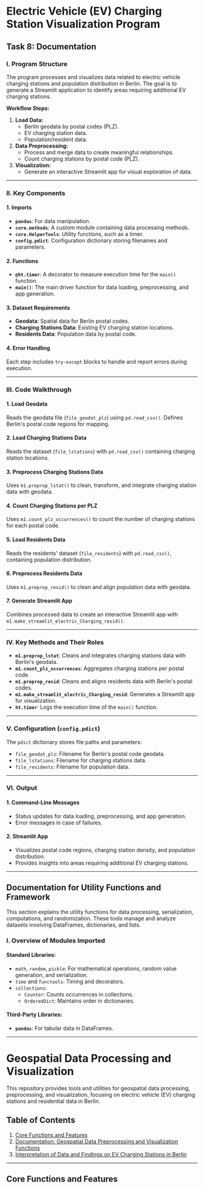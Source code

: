 # Electric Vehicle (EV) Charging Station Visualization Program

## Task 8: Documentation

### I. Program Structure
The program processes and visualizes data related to electric vehicle charging stations and population distribution in Berlin. The goal is to generate a Streamlit application to identify areas requiring additional EV charging stations.

**Workflow Steps:**
1. **Load Data:**
   - Berlin geodata by postal codes (PLZ).
   - EV charging station data.
   - Population/resident data.
2. **Data Preprocessing:**
   - Process and merge data to create meaningful relationships.
   - Count charging stations by postal code (PLZ).
3. **Visualization:**
   - Generate an interactive Streamlit app for visual exploration of data.

---

### II. Key Components

#### 1. Imports
- **`pandas`**: For data manipulation.
- **`core.methods`**: A custom module containing data processing methods.
- **`core.HelperTools`**: Utility functions, such as a timer.
- **`config.pdict`**: Configuration dictionary storing filenames and parameters.

#### 2. Functions
- **`@ht.timer`**: A decorator to measure execution time for the `main()` function.
- **`main()`**: The main driver function for data loading, preprocessing, and app generation.

#### 3. Dataset Requirements
- **Geodata**: Spatial data for Berlin postal codes.
- **Charging Stations Data**: Existing EV charging station locations.
- **Residents Data**: Population data by postal code.

#### 4. Error Handling
Each step includes `try-except` blocks to handle and report errors during execution.

---

### III. Code Walkthrough

#### 1. Load Geodata
Reads the geodata file (`file_geodat_plz`) using `pd.read_csv()`. Defines Berlin's postal code regions for mapping.

#### 2. Load Charging Stations Data
Reads the dataset (`file_lstations`) with `pd.read_csv()` containing charging station locations.

#### 3. Preprocess Charging Stations Data
Uses `m1.preprop_lstat()` to clean, transform, and integrate charging station data with geodata.

#### 4. Count Charging Stations per PLZ
Uses `m1.count_plz_occurrences()` to count the number of charging stations for each postal code.

#### 5. Load Residents Data
Reads the residents' dataset (`file_residents`) with `pd.read_csv()`, containing population distribution.

#### 6. Preprocess Residents Data
Uses `m1.preprop_resid()` to clean and align population data with geodata.

#### 7. Generate Streamlit App
Combines processed data to create an interactive Streamlit app with `m1.make_streamlit_electric_Charging_resid()`.

---

### IV. Key Methods and Their Roles

- **`m1.preprop_lstat`**: Cleans and integrates charging stations data with Berlin's geodata.
- **`m1.count_plz_occurrences`**: Aggregates charging stations per postal code.
- **`m1.preprop_resid`**: Cleans and aligns residents data with Berlin's postal codes.
- **`m1.make_streamlit_electric_Charging_resid`**: Generates a Streamlit app for visualization.
- **`ht.timer`**: Logs the execution time of the `main()` function.

---

### V. Configuration (`config.pdict`)
The `pdict` dictionary stores file paths and parameters:
- `file_geodat_plz`: Filename for Berlin's postal code geodata.
- `file_lstations`: Filename for charging stations data.
- `file_residents`: Filename for population data.

---

### VI. Output

#### 1. Command-Line Messages
- Status updates for data loading, preprocessing, and app generation.
- Error messages in case of failures.

#### 2. Streamlit App
- Visualizes postal code regions, charging station density, and population distribution.
- Provides insights into areas requiring additional EV charging stations.

---

## Documentation for Utility Functions and Framework

This section explains the utility functions for data processing, serialization, computations, and randomization. These tools manage and analyze datasets involving DataFrames, dictionaries, and lists.

### I. Overview of Modules Imported

#### Standard Libraries:
- `math`, `random`, `pickle`: For mathematical operations, random value generation, and serialization.
- `time` and `functools`: Timing and decorators.
- `collections`:
  - `Counter`: Counts occurrences in collections.
  - `OrderedDict`: Maintains order in dictionaries.

#### Third-Party Libraries:
- **`pandas`**: For tabular data in DataFrames.

---
# Geospatial Data Processing and Visualization

This repository provides tools and utilities for geospatial data processing, preprocessing, and visualization, focusing on electric vehicle (EV) charging stations and residential data in Berlin.

## Table of Contents

1. [Core Functions and Features](#core-functions-and-features)
2. [Documentation: Geospatial Data Preprocessing and Visualization Functions](#documentation-geospatial-data-preprocessing-and-visualization-functions)
3. [Interpretation of Data and Findings on EV Charging Stations in Berlin](#interpretation-of-data-and-findings-on-ev-charging-stations-in-berlin)

---

## Core Functions and Features





